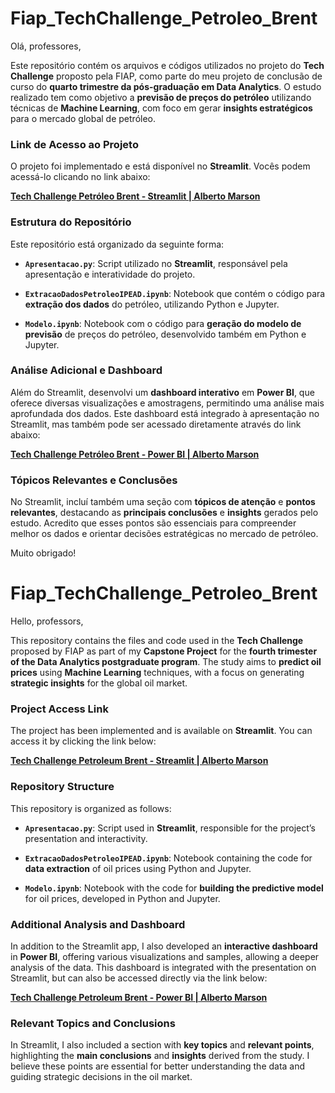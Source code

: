 # Fiap_TechChallenge_Petroleo_Brent

Olá, professores,

Este repositório contém os arquivos e códigos utilizados no projeto do **Tech Challenge** proposto pela FIAP, como parte do meu projeto de conclusão de curso do **quarto trimestre da pós-graduação em Data Analytics**. O estudo realizado tem como objetivo a **previsão de preços do petróleo** utilizando técnicas de **Machine Learning**, com foco em gerar **insights estratégicos** para o mercado global de petróleo.

### Link de Acesso ao Projeto

O projeto foi implementado e está disponível no **Streamlit**. Vocês podem acessá-lo clicando no link abaixo:

[**Tech Challenge Petróleo Brent - Streamlit | Alberto Marson**](https://fiaptechchallengebrent.streamlit.app/)

### Estrutura do Repositório

Este repositório está organizado da seguinte forma:

- **`Apresentacao.py`**: Script utilizado no **Streamlit**, responsável pela apresentação e interatividade do projeto.
  
- **`ExtracaoDadosPetroleoIPEAD.ipynb`**: Notebook que contém o código para **extração dos dados** do petróleo, utilizando Python e Jupyter. 

- **`Modelo.ipynb`**: Notebook com o código para **geração do modelo de previsão** de preços do petróleo, desenvolvido também em Python e Jupyter.

### Análise Adicional e Dashboard

Além do Streamlit, desenvolvi um **dashboard interativo** em **Power BI**, que oferece diversas visualizações e amostragens, permitindo uma análise mais aprofundada dos dados. Este dashboard está integrado à apresentação no Streamlit, mas também pode ser acessado diretamente através do link abaixo:

[**Tech Challenge Petróleo Brent - Power BI | Alberto Marson**](https://app.powerbi.com/view?r=eyJrIjoiOTdjZjRhNGEtZjFkNi00ZjIzLWJlODEtNWU3YjkxMWY5ZTNhIiwidCI6IjExZGJiZmUyLTg5YjgtNDU0OS1iZTEwLWNlYzM2NGU1OTU1MSIsImMiOjR9)

### Tópicos Relevantes e Conclusões

No Streamlit, incluí também uma seção com **tópicos de atenção** e **pontos relevantes**, destacando as **principais conclusões** e **insights** gerados pelo estudo. Acredito que esses pontos são essenciais para compreender melhor os dados e orientar decisões estratégicas no mercado de petróleo.

Muito obrigado! 

# Fiap_TechChallenge_Petroleo_Brent

Hello, professors,

This repository contains the files and code used in the **Tech Challenge** proposed by FIAP as part of my **Capstone Project** for the **fourth trimester of the Data Analytics postgraduate program**. The study aims to **predict oil prices** using **Machine Learning** techniques, with a focus on generating **strategic insights** for the global oil market.

### Project Access Link

The project has been implemented and is available on **Streamlit**. You can access it by clicking the link below:

[**Tech Challenge Petroleum Brent - Streamlit | Alberto Marson**](https://fiaptechchallengebrent.streamlit.app/)

### Repository Structure

This repository is organized as follows:

- **`Apresentacao.py`**: Script used in **Streamlit**, responsible for the project’s presentation and interactivity.
  
- **`ExtracaoDadosPetroleoIPEAD.ipynb`**: Notebook containing the code for **data extraction** of oil prices using Python and Jupyter.

- **`Modelo.ipynb`**: Notebook with the code for **building the predictive model** for oil prices, developed in Python and Jupyter.

### Additional Analysis and Dashboard

In addition to the Streamlit app, I also developed an **interactive dashboard** in **Power BI**, offering various visualizations and samples, allowing a deeper analysis of the data. This dashboard is integrated with the presentation on Streamlit, but can also be accessed directly via the link below:

[**Tech Challenge Petroleum Brent - Power BI | Alberto Marson**](https://app.powerbi.com/view?r=eyJrIjoiOTdjZjRhNGEtZjFkNi00ZjIzLWJlODEtNWU3YjkxMWY5ZTNhIiwidCI6IjExZGJiZmUyLTg5YjgtNDU0OS1iZTEwLWNlYzM2NGU1OTU1MSIsImMiOjR9)

### Relevant Topics and Conclusions

In Streamlit, I also included a section with **key topics** and **relevant points**, highlighting the **main conclusions** and **insights** derived from the study. I believe these points are essential for better understanding the data and guiding strategic decisions in the oil market.

